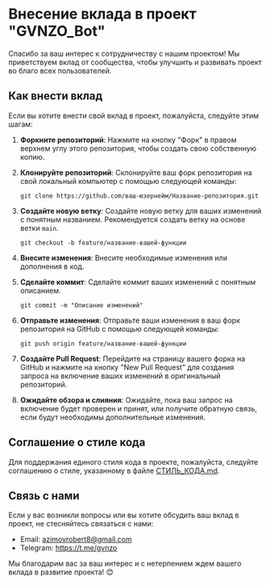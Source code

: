 # Внесение вклада в проект "GVNZO_Bot"

Спасибо за ваш интерес к сотрудничеству с нашим проектом! Мы приветствуем вклад от сообщества, чтобы улучшить и развивать проект во благо всех пользователей.

## Как внести вклад

Если вы хотите внести свой вклад в проект, пожалуйста, следуйте этим шагам:

1. **Форкните репозиторий**: Нажмите на кнопку "Форк" в правом верхнем углу этого репозитория, чтобы создать свою собственную копию.

2. **Клонируйте репозиторий**: Склонируйте ваш форк репозитория на свой локальный компьютер с помощью следующей команды:
   ```
   git clone https://github.com/ваш-юзернейм/Название-репозитория.git
   ```

3. **Создайте новую ветку**: Создайте новую ветку для ваших изменений с понятным названием. Рекомендуется создать ветку на основе ветки `main`.
   ```
   git checkout -b feature/название-вашей-функции
   ```

4. **Внесите изменения**: Внесите необходимые изменения или дополнения в код.

5. **Сделайте коммит**: Сделайте коммит ваших изменений с понятным описанием.
   ```
   git commit -m "Описание изменений"
   ```

6. **Отправьте изменения**: Отправьте ваши изменения в ваш форк репозитория на GitHub с помощью следующей команды:
   ```
   git push origin feature/название-вашей-функции
   ```

7. **Создайте Pull Request**: Перейдите на страницу вашего форка на GitHub и нажмите на кнопку "New Pull Request" для создания запроса на включение ваших изменений в оригинальный репозиторий.

8. **Ожидайте обзора и слияния**: Ожидайте, пока ваш запрос на включение будет проверен и принят, или получите обратную связь, если будут необходимы дополнительные изменения.

## Соглашение о стиле кода

Для поддержания единого стиля кода в проекте, пожалуйста, следуйте соглашению о стиле, указанному в файле [СТИЛЬ_КОДА.md](СТИЛЬ_КОДА.md).

## Связь с нами

Если у вас возникли вопросы или вы хотите обсудить ваш вклад в проект, не стесняйтесь связаться с нами:

- Email: azimovrobert8@gmail.com
- Telegram: https://t.me/gvnzo

Мы благодарим вас за ваш интерес и с нетерпением ждем вашего вклада в развитие проекта! 😊
